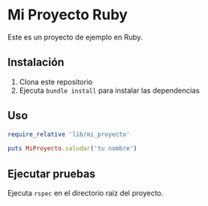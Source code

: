 # Mi Proyecto Ruby

Este es un proyecto de ejemplo en Ruby.

## Instalación

1. Clona este repositorio
2. Ejecuta `bundle install` para instalar las dependencias

## Uso

```ruby
require_relative 'lib/mi_proyecto'

puts MiProyecto.saludar('tu nombre')
```

## Ejecutar pruebas

Ejecuta `rspec` en el directorio raíz del proyecto.
